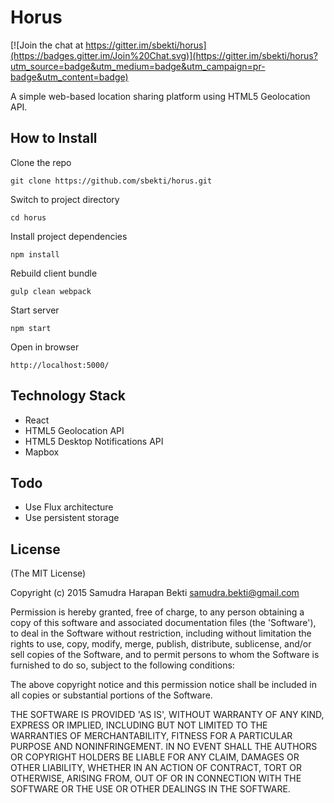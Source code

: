 Horus
=========

[![Join the chat at https://gitter.im/sbekti/horus](https://badges.gitter.im/Join%20Chat.svg)](https://gitter.im/sbekti/horus?utm_source=badge&utm_medium=badge&utm_campaign=pr-badge&utm_content=badge)


A simple web-based location sharing platform using HTML5 Geolocation API.

## How to Install

Clone the repo

  	git clone https://github.com/sbekti/horus.git

Switch to project directory

  	cd horus

Install project dependencies

	npm install

Rebuild client bundle

	gulp clean webpack

Start server

  	npm start

Open in browser

	http://localhost:5000/

## Technology Stack

- React
- HTML5 Geolocation API
- HTML5 Desktop Notifications API
- Mapbox

## Todo

- Use Flux architecture
- Use persistent storage

## License

(The MIT License)

Copyright (c) 2015 Samudra Harapan Bekti <samudra.bekti@gmail.com>

Permission is hereby granted, free of charge, to any person obtaining
a copy of this software and associated documentation files (the
'Software'), to deal in the Software without restriction, including
without limitation the rights to use, copy, modify, merge, publish,
distribute, sublicense, and/or sell copies of the Software, and to
permit persons to whom the Software is furnished to do so, subject to
the following conditions:

The above copyright notice and this permission notice shall be
included in all copies or substantial portions of the Software.

THE SOFTWARE IS PROVIDED 'AS IS', WITHOUT WARRANTY OF ANY KIND,
EXPRESS OR IMPLIED, INCLUDING BUT NOT LIMITED TO THE WARRANTIES OF
MERCHANTABILITY, FITNESS FOR A PARTICULAR PURPOSE AND NONINFRINGEMENT.
IN NO EVENT SHALL THE AUTHORS OR COPYRIGHT HOLDERS BE LIABLE FOR ANY
CLAIM, DAMAGES OR OTHER LIABILITY, WHETHER IN AN ACTION OF CONTRACT,
TORT OR OTHERWISE, ARISING FROM, OUT OF OR IN CONNECTION WITH THE
SOFTWARE OR THE USE OR OTHER DEALINGS IN THE SOFTWARE.
